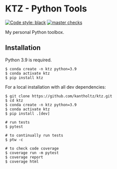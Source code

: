 # KTZ - Python Tools

[![Code style: black](https://img.shields.io/badge/code%20style-black-000000.svg?style=for-the-badge)](https://github.com/psf/black)
[![master checks](https://img.shields.io/github/workflow/status/kantholtz/ktz/Current%20Master%20Checks?style=for-the-badge&label=Master%20Checks)](https://github.com/kantholtz/ktz/actions/workflows/development.yml)


My personal Python toolbox.


## Installation

Python 3.9 is required.

``` console
$ conda create -n ktz python=3.9
$ conda activate ktz
$ pip install ktz
```

For a local installation with all dev dependencies:

``` console
$ git clone https://github.com/kantholtz/ktz.git
$ cd ktz
$ conda create -n ktz python=3.9
$ conda activate ktz
$ pip install .[dev]

# run tests
$ pytest

# to continually run tests
$ ptw -c

# to check code coverage
$ coverage run -m pytest
$ coverage report
$ coverage html
```
